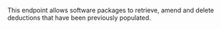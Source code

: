 This endpoint allows software packages to retrieve, amend and delete deductions that have been previously populated. 
